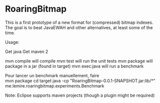 RoaringBitmap
=============

This is a first prototype of a new format for (compressed) bitmap indexes. 
The goal is to beat JavaEWAH and other alternatives, at least some of the time.

Usage:

Get java
Get maven 2

mvn compile will compile
mvn test will run the unit tests
mvn package will package in a jar (found in target)
mvn exec:java will run a benchmark

Pour lancer un benchmark manuellement, faire  
mvn package
cd target
java -cp "RoaringBitmap-0.0.1-SNAPSHOT.jar:lib/*" me.lemire.roaringbitmap.experiments.Benchmark


Note: Eclipse supports maven projects (though a plugin might be required)
